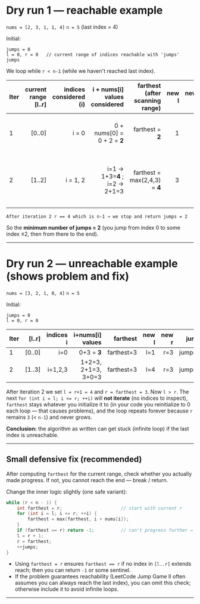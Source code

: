 # Dry run 1 — reachable example

`nums = [2, 3, 1, 1, 4]`
`n = 5` (last index = 4)

Initial:

```
jumps = 0
l = 0, r = 0   // current range of indices reachable with 'jumps' jumps
```

We loop while `r < n-1` (while we haven't reached last index).

| Iter | current range \[l..r] | indices considered (i) | i + nums\[i] values considered | farthest (after scanning range) | new l | new r | jumps (after update) | comment                                            |
| ---- | --------------------: | ---------------------: | -----------------------------: | ------------------------------: | ----: | ----: | -------------------: | -------------------------------------------------- |
| 1    |               \[0..0] |                  i = 0 |   0 + nums\[0] = 0 + 2 = **2** |                farthest = **2** |     1 |     2 |                    1 | From index 0 we can reach up to 2                  |
| 2    |               \[1..2] |               i = 1, 2 |  i=1 → 1+3=**4** ; i=2 → 2+1=3 |   farthest = max(2,4,3) = **4** |     3 |     4 |                    2 | From indices 1..2 max reach becomes 4 (last index) |

```
After iteration 2 r == 4 which is n-1 → we stop and return jumps = 2
```

So the **minimum number of jumps = 2** (you jump from index 0 to some index ≤2, then from there to the end).

---

# Dry run 2 — unreachable example (shows problem and fix)

`nums = [3, 2, 1, 0, 4]`
`n = 5`

Initial:

```
jumps = 0
l = 0, r = 0
```

| Iter | \[l..r] | indices i |   i+nums\[i] values |   farthest | new l | new r |   jumps |
| ---- | ------: | --------: | ------------------: | ---------: | ----: | ----: | ------: |
| 1    | \[0..0] |       i=0 |         0+3 = **3** | farthest=3 |   l=1 |   r=3 | jumps=1 |
| 2    | \[1..3] |   i=1,2,3 | 1+2=3, 2+1=3, 3+0=3 | farthest=3 |   l=4 |   r=3 | jumps=2 |

After iteration 2 we set `l = r+1 = 4` and `r = farthest = 3`. Now `l > r`. The next `for (int i = l; i <= r; ++i)` will **not iterate** (no indices to inspect), `farthest` stays whatever you initialize it to (in your code you reinitialize to 0 each loop — that causes problems), and the loop repeats forever because `r` remains `3` (< `n-1`) and never grows.

**Conclusion:** the algorithm as written can get stuck (infinite loop) if the last index is unreachable.

---

## Small defensive fix (recommended)

After computing `farthest` for the current range, check whether you actually made progress. If not, you cannot reach the end — break / return.

Change the inner logic slightly (one safe variant):

```cpp
while (r < n - 1) {
    int farthest = r;                      // start with current r
    for (int i = l; i <= r; ++i) {
        farthest = max(farthest, i + nums[i]);
    }
    if (farthest == r) return -1;          // can't progress further → unreachable
    l = r + 1;
    r = farthest;
    ++jumps;
}
```

* Using `farthest = r` ensures `farthest == r` if no index in `[l..r]` extends reach; then you can return `-1` or some sentinel.
* If the problem guarantees reachability (LeetCode Jump Game II often assumes you can always reach the last index), you can omit this check; otherwise include it to avoid infinite loops.

---
